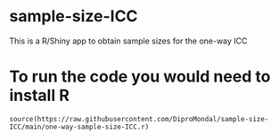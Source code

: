 # sample-size-ICC
 This is a R/Shiny app to obtain sample sizes for the one-way ICC

# To run the code you would need to install R
```
source(https://raw.githubusercontent.com/DiproMondal/sample-size-ICC/main/one-way-sample-size-ICC.r)
```
